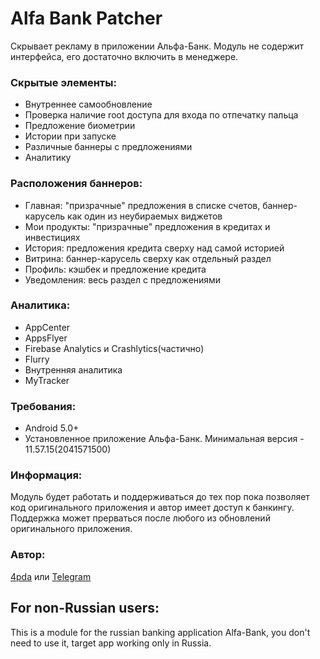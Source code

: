 # Alfa Bank Patcher
Скрывает рекламу в приложении Альфа-Банк. Модуль не содержит интерфейса, его достаточно включить в менеджере.

### Скрытые элементы:
- Внутреннее самообновление
- Проверка наличие root доступа для входа по отпечатку пальца
- Предложение биометрии
- Истории при запуске
- Различные баннеры с предложениями
- Аналитику

### Расположения баннеров:
- Главная: "призрачные" предложения в списке счетов, баннер-карусель как один из неубираемых виджетов
- Мои продукты: "призрачные" предложения в кредитах и инвестициях
- История:  предложения кредита сверху над самой историей
- Витрина: баннер-карусель сверху как отдельный раздел
- Профиль: кэшбек и предложение кредита
- Уведомления: весь раздел с предложениями

### Аналитика:
- AppCenter
- AppsFlyer
- Firebase Analytics и Crashlytics(частично)
- Flurry
- Внутренняя аналитика
- MyTracker

### Требования:
- Android 5.0+
- Установленное приложение Альфа-Банк. Минимальная версия - 11.57.15(2041571500)

### Информация:
Модуль будет работать и поддерживаться до тех пор пока позволяет код оригинального приложения и автор имеет доступ к банкингу. Поддержка может прерваться после любого из обновлений оригинального приложения.

### Автор: 
[4pda](http://4pda.to/forum/index.php?showuser=2084748) или [Telegram](https://t.me/Blue_cat1)


## For non-Russian users:
This is a module for the russian banking application Alfa-Bank, you don't need to use it, target app working only in Russia.
